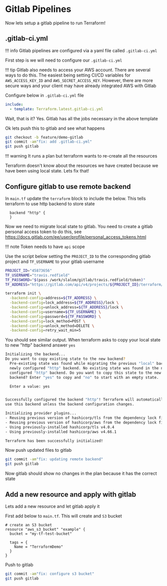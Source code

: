# Gitlab Pipelines

Now lets setup a gitlab pipeline to run Terraform!

## .gitlab-ci.yml

!!! info
    Gitlab pipelines are configured via a yaml file called `.gitlab-ci.yml`

First step is we will need to configure our `.gitlab-ci.yml`

!!! tip
    Gitlab also needs to access your AWS account. There are several ways to do this. The easiest being setting CI/CD variables for `AWS_ACCESS_KEY_ID` and `AWS_SECRET_ACCESS_KEY`. However, there are more secure ways and your client may have already integrated AWS with Gitlab

Configure below in `.gitlab-ci.yml` file

```yml
include:
  - template: Terraform.latest.gitlab-ci.yml
```

Wait, that is it? Yes. Gitlab has all the jobs necessary in the above template

Ok lets push this to gitlab and see what happens

```bash
git checkout -b feature/demo-gitlab
git commit -am"fix: add .gitlab-ci.yml"
git push gitlab
```

!!! warning
    It runs a plan but terraform wants to re-create all the resources
    
Terraform doesn't know about the resources we have created because we have been using local state. Lets fix that!

## Configure gitlab to use remote backend

In `main.tf` update the `terraform` block to include the below. This tells terraform to use http backend to store state

```
  backend "http" {
  }
```

Now we need to migrate local state to gitlab. You need to create a gitlab personal access token to do this, see <https://docs.gitlab.com/ee/user/profile/personal_access_tokens.html>

!!! note
    Token needs to have `api` scope

Use the script below setting the `PROJECT_ID` to the corresponding gitlab project and `TF_USERNAME` to your gitlab username

```bash
PROJECT_ID="45873656"
TF_USERNAME="travis.redfield"
TF_PASSWORD="$(pass /work/slalom/gitlab/travis.redfield/token)"
TF_ADDRESS="https://gitlab.com/api/v4/projects/${PROJECT_ID}/terraform/state/default"

terraform init \
  -backend-config=address=${TF_ADDRESS} \
  -backend-config=lock_address=${TF_ADDRESS}/lock \
  -backend-config=unlock_address=${TF_ADDRESS}/lock \
  -backend-config=username=${TF_USERNAME} \
  -backend-config=password=${TF_PASSWORD} \
  -backend-config=lock_method=POST \
  -backend-config=unlock_method=DELETE \
  -backend-config=retry_wait_min=5
```

You should see similar output. When terraform asks to copy your local state to new "http" backend answer `yes`

```bash
Initializing the backend...
Do you want to copy existing state to the new backend?
  Pre-existing state was found while migrating the previous "local" backend to the
  newly configured "http" backend. No existing state was found in the newly
  configured "http" backend. Do you want to copy this state to the new "http"
  backend? Enter "yes" to copy and "no" to start with an empty state.

  Enter a value: yes


Successfully configured the backend "http"! Terraform will automatically
use this backend unless the backend configuration changes.

Initializing provider plugins...
- Reusing previous version of hashicorp/tls from the dependency lock file
- Reusing previous version of hashicorp/aws from the dependency lock file
- Using previously-installed hashicorp/tls v4.0.4
- Using previously-installed hashicorp/aws v4.66.1

Terraform has been successfully initialized!
```

Now push updated files to gitlab

```bash
git commit -am"fix: updating remote backend"
git push gitlab
```

Now gitlab should show no changes in the plan because it has the correct state

## Add a new resource and apply with gitlab

Lets add a new resource and let gitlab apply it

First add below to `main.tf`. This will create and `S3` bucket

```hcl
# create an S3 bucket
resource "aws_s3_bucket" "example" {
  bucket = "my-tf-test-bucket"

  tags = {
    Name = "TerraformDemo"
  }
}
```

Push to gitlab

```bash
git commit -am"fix: configure s3 bucket"
git push gitlab
```

